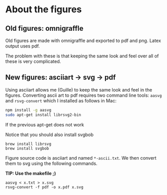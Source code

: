 # About the figures

## Old figures: omnigraffle

Old figures are made with omnigraffle and exported to pdf and png.
Latex output uses pdf.

The problem with these is that keeping the same look and feel over all of these is very complicated.

## New figures: asciiart -> svg -> pdf

Using asciiart allows me (Guille) to keep the same look and feel in the figures.
Converting ascii art to pdf requires two command line tools: `aasvg` and `rsvg-convert` which I installed as follows in Mac:

```bash
npm install -g aasvg
sudo apt-get install librsvg2-bin

```
If the previous apt-get does not work

Notice that you should also install svgbob 
```
brew install librsvg
brew install svgbob
```

Figure source code is asciiart and named `*-ascii.txt`.
We then convert them to svg using the following commands.

**TIP: Use the makefile ;)**

```
aasvg < x.txt > x.svg
rsvg-convert -f pdf -o x.pdf x.svg
```